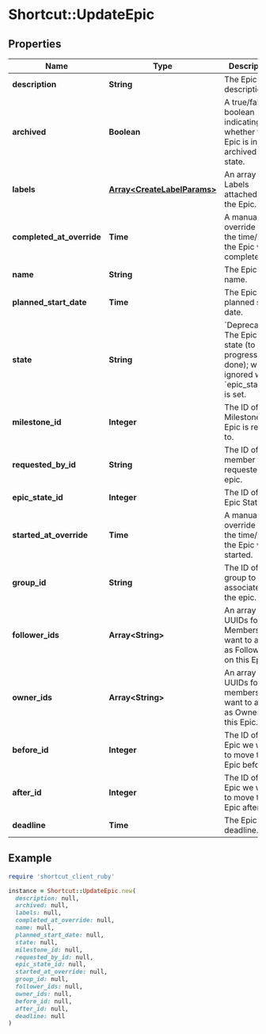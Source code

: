 # Shortcut::UpdateEpic

## Properties

| Name | Type | Description | Notes |
| ---- | ---- | ----------- | ----- |
| **description** | **String** | The Epic&#39;s description. | [optional] |
| **archived** | **Boolean** | A true/false boolean indicating whether the Epic is in archived state. | [optional] |
| **labels** | [**Array&lt;CreateLabelParams&gt;**](CreateLabelParams.md) | An array of Labels attached to the Epic. | [optional] |
| **completed_at_override** | **Time** | A manual override for the time/date the Epic was completed. | [optional] |
| **name** | **String** | The Epic&#39;s name. | [optional] |
| **planned_start_date** | **Time** | The Epic&#39;s planned start date. | [optional] |
| **state** | **String** | &#x60;Deprecated&#x60; The Epic&#39;s state (to do, in progress, or done); will be ignored when &#x60;epic_state_id&#x60; is set. | [optional] |
| **milestone_id** | **Integer** | The ID of the Milestone this Epic is related to. | [optional] |
| **requested_by_id** | **String** | The ID of the member that requested the epic. | [optional] |
| **epic_state_id** | **Integer** | The ID of the Epic State. | [optional] |
| **started_at_override** | **Time** | A manual override for the time/date the Epic was started. | [optional] |
| **group_id** | **String** | The ID of the group to associate with the epic. | [optional] |
| **follower_ids** | **Array&lt;String&gt;** | An array of UUIDs for any Members you want to add as Followers on this Epic. | [optional] |
| **owner_ids** | **Array&lt;String&gt;** | An array of UUIDs for any members you want to add as Owners on this Epic. | [optional] |
| **before_id** | **Integer** | The ID of the Epic we want to move this Epic before. | [optional] |
| **after_id** | **Integer** | The ID of the Epic we want to move this Epic after. | [optional] |
| **deadline** | **Time** | The Epic&#39;s deadline. | [optional] |

## Example

```ruby
require 'shortcut_client_ruby'

instance = Shortcut::UpdateEpic.new(
  description: null,
  archived: null,
  labels: null,
  completed_at_override: null,
  name: null,
  planned_start_date: null,
  state: null,
  milestone_id: null,
  requested_by_id: null,
  epic_state_id: null,
  started_at_override: null,
  group_id: null,
  follower_ids: null,
  owner_ids: null,
  before_id: null,
  after_id: null,
  deadline: null
)
```

